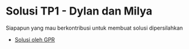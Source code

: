 # Solusi TP1 - Dylan dan Milya

Siapapun yang mau berkontribusi untuk membuat solusi dipersilahkan

- [Solusi oleh GPR](https://github.com/gagahpangeran/sda-2018/tree/master/tugas-pemrograman/tp1/solusi/gpr)
